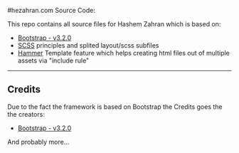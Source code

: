 #hezahran.com Source Code:

This repo contains all source files for Hashem Zahran which is based on:

* [Bootstrap - v3.2.0][1]
* [SCSS][2] principles and splited layout/scss subfiles
* [Hammer][3] Template feature which helps creating html files out of multiple assets via "include rule"

---- 

## Credits

Due to the fact the framework is based on Bootstrap the Credits goes the the creators:

* [Bootstrap - v3.2.0][1]

And probably more…

[1]: 	http://getbootstrap.com/
[2]:	http://sass-lang.com/
[3]:	http://hammerformac.com/